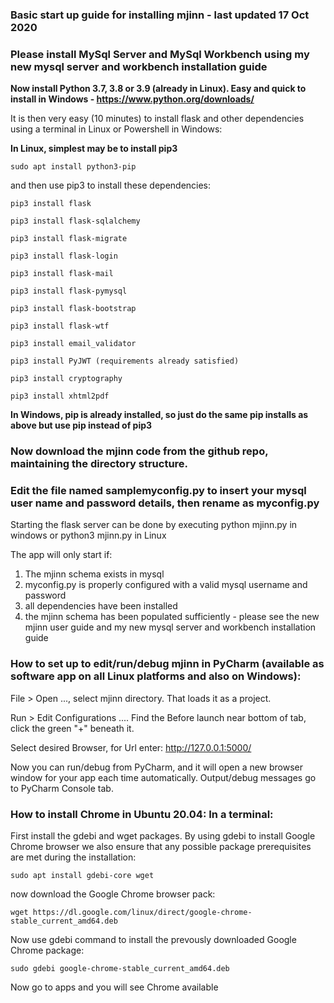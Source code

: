 ### Basic start up guide for installing mjinn - last updated 17 Oct 2020

### Please install MySql Server and MySql Workbench using my new mysql server and workbench installation guide
 
**Now install Python 3.7, 3.8 or 3.9 (already in Linux). Easy and quick to install in Windows - https://www.python.org/downloads/**

It is then very easy (10 minutes) to install flask and other dependencies using a terminal in Linux or Powershell in Windows:

**In Linux, simplest may be to install pip3** 

	sudo apt install python3-pip

and then use pip3 to install these dependencies:
	
	pip3 install flask
	
	pip3 install flask-sqlalchemy
	
	pip3 install flask-migrate
	
	pip3 install flask-login
	
	pip3 install flask-mail
	
	pip3 install flask-pymysql
	
	pip3 install flask-bootstrap
	
	pip3 install flask-wtf
	
	pip3 install email_validator
	
	pip3 install PyJWT (requirements already satisfied)
	
	pip3 install cryptography
	
	pip3 install xhtml2pdf

**In Windows, pip is already installed, so just do the same pip installs as above but use pip instead of pip3**
	
### Now download the mjinn code from the github repo, maintaining the directory structure.  

### Edit the file named samplemyconfig.py to insert your mysql user name and password details, then rename as myconfig.py

Starting the flask server can be done by executing python mjinn.py in windows or python3 mjinn.py in Linux

The app will only start if:

1. The mjinn schema exists in mysql
2. myconfig.py is properly configured with a valid mysql username and password
3. all dependencies have been installed
4. the mjinn schema has been populated sufficiently - please see the new mjinn user guide and my new mysql server and workbench installation guide

 
### How to set up to edit/run/debug mjinn in PyCharm (available as software app on all Linux platforms and also on Windows):

File > Open ..., select mjinn directory.  That loads it as a project.

Run > Edit Configurations ....  Find the Before launch near bottom of tab, click the green "+" beneath it.

Select desired Browser, for Url enter: http://127.0.0.1:5000/

Now you can run/debug from PyCharm, and it will open a new browser window for your app each time automatically.  Output/debug messages go to PyCharm Console tab.


### How to install Chrome in Ubuntu 20.04:  In a terminal:

First install the gdebi and wget packages. By using gdebi to install Google Chrome browser we also ensure that any possible package prerequisites are met during the installation:
	
	sudo apt install gdebi-core wget

now download the Google Chrome browser pack:

	wget https://dl.google.com/linux/direct/google-chrome-stable_current_amd64.deb
	
Now use gdebi command to install the prevously downloaded Google Chrome package: 

	sudo gdebi google-chrome-stable_current_amd64.deb
	
Now go to apps and you will see Chrome available


	
